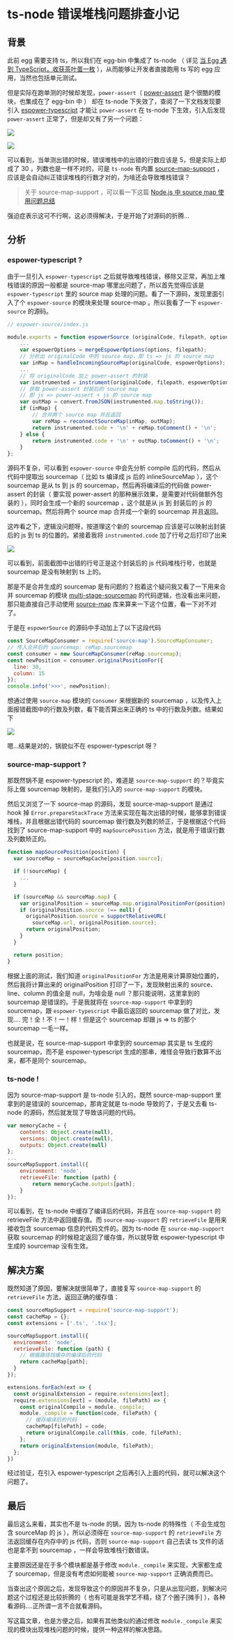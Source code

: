 # ts-node 错误堆栈问题排查小记

## 背景

此前 egg 需要支持 ts，所以我们在 egg-bin 中集成了 ts-node （ 详见 [当 Egg 遇到 TypeScript，收获茶叶蛋一枚](https://zhuanlan.zhihu.com/p/35334932) ），从而能够让开发者直接跑用 ts 写的 egg 应用，当然也包括单元测试。

但是实际在跑单测的时候却发现，`power-assert`（ [power-assert](https://github.com/power-assert-js/power-assert) 是个很酷的模块，也集成在了 egg-bin 中 ） 却在 ts-node 下失效了，查阅了一下文档发现要引入 [espower-typescript](https://github.com/power-assert-js/espower-typescript) 才能让 `power-assert` 在 ts-node 下生效，引入后发现 `power-assert` 正常了，但是却又有了另一个问题：

![](https://lh3.googleusercontent.com/-TKo0e1xjHjM/W4UWQ2SsI3I/AAAAAAAAAII/OniF3Bu-v2Qhsdt9cPXNTxnRY_B0a38hwCHMYCw/I/15354405535871.jpg)

![](https://lh3.googleusercontent.com/-DlXjxGK0nhc/W4UWQ-mp0qI/AAAAAAAAAIE/Cbfy-dBKx80xE3CALuLkw1NnvOdNbgdnQCHMYCw/I/15354405176504.jpg)

可以看到，当单测出错的时候，错误堆栈中的出错的行数应该是 5，但是实际上却成了 30 ，列数也是一样不对的，可是 `ts-node` 有内置 [source-map-support](https://github.com/evanw/node-source-map-support) ，应该是会自动纠正错误堆栈的行数才对的，为啥还会导致堆栈错误？

> 关于 source-map-support ，可以看一下这篇 [Node.js 中 source map 使用问题总结](https://zhuanlan.zhihu.com/p/26267678)

强迫症表示这可不行啊，这必须得解决，于是开始了对源码的折腾...

## 分析

### espower-typescript ?

由于一旦引入 `espower-typescript` 之后就导致堆栈错误，移除又正常，再加上堆栈错误的原因一般都是 source-map 哪里出问题了，所以首先觉得应该是 `espower-typescript` 里的 source map 处理的问题。看了一下源码，发现里面引入了个 `espower-source` 的模块来处理 source-map 。所以我看了一下 `espower-source` 的源码。

```js
// espower-source/index.js

module.exports = function espowerSource (originalCode, filepath, options) {
    ...
    var espowerOptions = mergeEspowerOptions(options, filepath);
    // 分析出 originalCode 中的 source map，即 ts => js 的 source map
    var inMap = handleIncomingSourceMap(originalCode, espowerOptions);
    ...
    // 将 originalCode 加上 power-assert 的封装
    var instrumented = instrument(originalCode, filepath, espowerOptions);
    // 获取 power-assert 封装后的 source map
    // 即 js => power-assert + js 的 source map
    var outMap = convert.fromJSON(instrumented.map.toString());
    if (inMap) {
        // 合并两个 source map 并且返回
        var reMap = reconnectSourceMap(inMap, outMap);
        return instrumented.code + '\n' + reMap.toComment() + '\n';
    } else {
        return instrumented.code + '\n' + outMap.toComment() + '\n';
    }
};
```

源码不复杂，可以看到 `espower-source` 中会先分析 compile 后的代码，然后从代码中提取出 sourcemap（ 比如 ts 编译成 js 后的 inlineSourceMap ），这个 sourcemap 是从 ts 到 js 的 sourcemap，然后再将编译后的代码做 power-assert 的封装（ 要实现 power-assert 的那种展示效果，是需要对代码做额外包装的 ），同时会生成一个新的 sourcemap ，这个就是从 js 到 封装后的 js 的 sourcemap。然后将两个 source map 合并成一个新的 sourcemap 并且返回。

这咋看之下，逻辑没问题呀，按道理这个新的 sourcemap 应该是可以映射出封装后的 js 到 ts 的位置的。紧接着我将 `instrumented.code` 加了行号之后打印了出来

![](https://lh3.googleusercontent.com/-dT7xl2KF_vM/W4UWRRcosgI/AAAAAAAAAIQ/1J-sGT_pWK8aU1iNiaJPhWHCgmq16_oJwCHMYCw/I/15354448095573.jpg)

可以看到，前面截图中出错的行号正是这个封装后的 js 代码堆栈行号，也就是 sourcemap 是没有映射到 ts 上的。

那是不是合并生成的 sourcemap 是有问题的？抱着这个疑问我又看了一下用来合并 sourcemap 的模块 [multi-stage-sourcemap](https://github.com/azu/multi-stage-sourcemap) 的代码逻辑，也没看出来问题，那只能直接自己手动使用 [source-map](https://github.com/mozilla/source-map) 库来算来一下这个位置，看一下对不对了。

于是在 `espowerSource` 的源码中手动加上了以下这段代码

```js
const SourceMapConsumer = require('source-map').SourceMapConsumer;
// 传入合并后的 sourcemap: reMap.sourcemap
const consumer = new SourceMapConsumer(reMap.sourcemap);
const newPosition = consumer.originalPositionFor({
  line: 30,
  column: 15
});
console.info('>>>', newPosition);
```

想通过使用 `source-map` 模块的 `Consumer` 来根据新的 sourcemap ，以及传入上面报错截图中的行数及列数，看下能否算出来正确的 ts 中的行数及列数。结果如下

![](https://lh3.googleusercontent.com/-WRymd18hxAQ/W4UWQ97vZ6I/AAAAAAAAAIM/jHozZjOyDLYtJHKKOvNkZZfZBavQpC37wCHMYCw/I/15354454815892.jpg)

嗯...结果是对的，锅貌似不在 espower-typescript 呀？

### source-map-support ?

那既然锅不是 espower-typescript 的，难道是 `source-map-support` 的？毕竟实际上做 sourcemap 映射的，是我们引入的 `source-map-support` 的模块。

然后又浏览了一下 source-map 的源码，发现 source-map-support 是通过 hook 掉 `Error.prepareStackTrace` 方法来实现在每次出错的时候，能够拿到错误堆栈，并且根据出错代码的 sourcemap 做行数及列数的矫正，于是根据这个代码找到了 source-map-support 中的 `mapSourcePosition` 方法，就是用于错误行数及列数矫正的。

```js
function mapSourcePosition(position) {
  var sourceMap = sourceMapCache[position.source];

  if (!sourceMap) {
    ...
  }

  if (sourceMap && sourceMap.map) {
    var originalPosition = sourceMap.map.originalPositionFor(position);
    if (originalPosition.source !== null) {
      originalPosition.source = supportRelativeURL(
        sourceMap.url, originalPosition.source);
      return originalPosition;
    }
  }

  return position;
}
```

根据上面的测试，我们知道 `originalPositionFor` 方法是用来计算原始位置的，然后我将计算出来的 originalPosition 打印了一下，发现映射出来的 source、line、column 的值全是 null，为啥会是 null ？那只能说明，这里拿到的 sourcemap 是错误的。于是我就将在 `source-map-support` 中拿到的 sourcemap，跟 `espower-typescript` 中最后返回的 sourcemap 做了对比，发现.... 完！全！不！一！样！但是这个 sourcemap 却跟 js => ts 的那个 sourcemap 一毛一样。

也就是说，在 source-map-support 中拿到的 sourcemap 其实是 ts 生成的 sourcemap，而不是 espower-typescript 生成的那串，难怪会导致行数算不出来，都不是同个 sourcemap。

### ts-node !

因为 source-map-support 是 ts-node 引入的，既然 source-map-support 里拿到的是错误的 sourcemap，那肯定就是 ts-node 导致的了，于是又去看 ts-node 的源码，然后就发现了导致该问题的代码。

```js
var memoryCache = {
    contents: Object.create(null),
    versions: Object.create(null),
    outputs: Object.create(null)
};
...
sourceMapSupport.install({
    environment: 'node',
    retrieveFile: function (path) {
        return memoryCache.outputs[path];
    }
});
```

可以看到，在 ts-node 中缓存了编译后的代码，并且在 `source-map-support` 的 retrieveFile 方法中返回缓存值。而 `source-map-support` 的 `retrieveFile` 是用来接收包含 sourcemap 信息的代码文件的。因为 ts-node 在 `source-map-support` 获取 sourcemap 的时候稳定返回了缓存值，所以就导致 espower-typescript 中生成的 sourcemap 没有生效。

## 解决方案

既然知道了原因，要解决就很简单了，直接复写 `source-map-support` 的 `retrieveFile` 方法，返回正确的缓存值：

```js
const sourceMapSupport = require('source-map-support');
const cacheMap = {};
const extensions = ['.ts', '.tsx'];

sourceMapSupport.install({
  environment: 'node',
  retrieveFile: function (path) {
    // 根据路径找缓存的编译后的代码
    return cacheMap[path];
  }
});

extensions.forEach(ext => {
  const originalExtension = require.extensions[ext];
  require.extensions[ext] = (module, filePath) => {
    const originalCompile = module._compile;
    module._compile = function(code, filePath) {
      // 缓存编译后的代码
      cacheMap[filePath] = code;
      return originalCompile.call(this, code, filePath);
    };
    return originalExtension(module, filePath);
  };
})
```

经过验证，在引入 espower-typescript 之后再引入上面的代码，就可以解决这个问题了。

## 最后

最后这么来看，其实也不是 ts-node 的锅，因为 ts-node 的特殊性（ 不会生成包含 sourceMap 的 js ），所以必须得在 `source-map-support` 的 `retrieveFile` 方法返回缓存在内存中的 js 代码，否则 `source-map-support` 自己去读 ts 文件的话也是拿不到 sourcemap ，一样会导致堆栈行数错误。

主要原因还是在于多个模块都是基于修改 `module._compile` 来实现，大家都生成了 sourcemap，但是没有考虑如何能被 `source-map-support` 正确消费而已。

当查出这个原因之后，发现导致这个的原因并不复杂，只是从出现问题，到解决问题这个过程还是比较折腾的（ 也有可能是我学艺不精，绕了个圈子[摊手] ），各种看源码....正所谓一言不合就看源码。

写这篇文章，也是方便之后，如果有其他类似的通过修改 `module._compile` 来实现的模块出现堆栈问题的时候，提供一种这样的解决思路。




